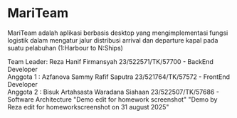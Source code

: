 # MariTeam
MariTeam adalah aplikasi berbasis desktop yang mengimplementasi fungsi logistik dalam mengatur jalur distribusi arrival dan departure kapal pada suatu pelabuhan (1:Harbour to N:Ships) &nbsp;

Team Leader:   Reza Hanif Firmansyah              23/522571/TK/57700  -  BackEnd Developer  
Anggota 1  :   Azfanova Sammy Rafif Saputra       23/521764/TK/57572  -  FrontEnd Developer  
Anggota 2  :   Bisuk Artahsasta Waradana Siahaan  23/522507/TK/57686  -  Software Architecture
"Demo edit for homework screenshot" 
"Demo by Reza edit for homeworkscreenshot on 31 august 2025"